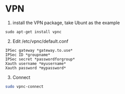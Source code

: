 # VPN
1. install the VPN package, take Ubunt as the example
```
sudo apt-get install vpnc
```
2. Edit /etc/vpnc/default.conf
```
IPSec gateway *gateway.to.use*
IPSec ID *groupname*
IPSec secret *passwordforgroup*
Xauth username *myusername*
Xauth password *mypassword*
```
3. Connect
```sh
sudo vpnc-connect
```